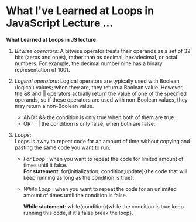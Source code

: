 # What I've Learned at Loops in JavaScript Lecture ...

  **What Learned at Loops in JS lecture:**

1. *Bitwise operators*:
   A bitwise operator treats their operands as a set of 32 bits (zeros and ones), rather than as decimal, hexadecimal, or octal numbers. For example, the decimal number nine has a binary representation of 1001. 

2. *Logical operators*:
   Logical operators are typically used with Boolean (logical) values; when they are, they return a Boolean value. However, the && and || operators actually return the value of one of the specified operands, so if these operators are used with non-Boolean values, they may return a non-Boolean value.
    - AND : && the condition is only true when both of them are true.
    - OR : | | the condition is only false, when both are false.
3. *Loops*:  
  Loops is away to repeat code for an amount of time without copying and pasting the same code you want to run.
    - *For Loop* : when you want to repeat the code for limited amount of times until it false.  
      **For statement**: for(initialization; condition;update){the code that will keep running as long as the condition is true}.
  
    - *While Loop* : when you want to repeat the code for an unlimited amount of times until the condition is false.   

      **While statement**: while(condition){while the condition is true keep running this code, if it's false break the loop}.


